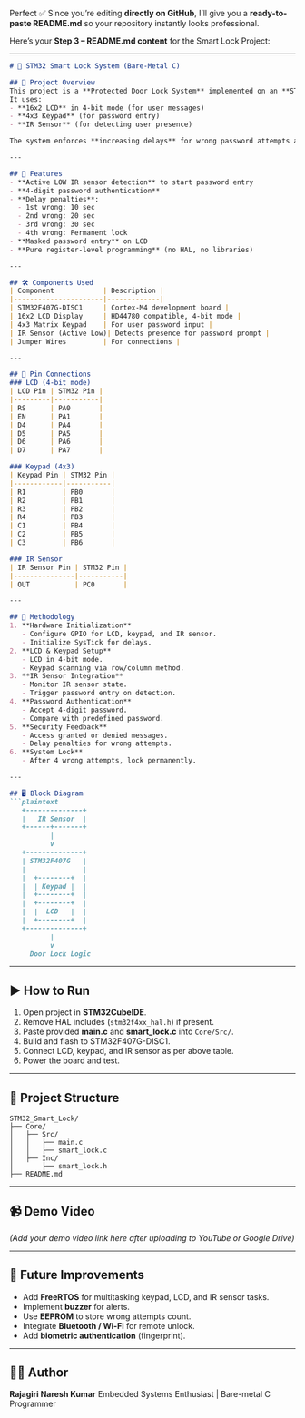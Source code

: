 Perfect ✅
Since you’re editing **directly on GitHub**, I’ll give you a **ready-to-paste README.md** so your repository instantly looks professional.

Here’s your **Step 3 – README.md content** for the Smart Lock Project:

---

````markdown
# 🔐 STM32 Smart Lock System (Bare-Metal C)

## 📌 Project Overview
This project is a **Protected Door Lock System** implemented on an **STM32F407G-DISC1** board, programmed in **pure bare-metal C** (no HAL, no RTOS in this version).  
It uses:
- **16x2 LCD** in 4-bit mode (for user messages)
- **4x3 Keypad** (for password entry)
- **IR Sensor** (for detecting user presence)

The system enforces **increasing delays** for wrong password attempts and locks completely after 4 failed tries.

---

## 🎯 Features
- **Active LOW IR sensor detection** to start password entry
- **4-digit password authentication**
- **Delay penalties**:
  - 1st wrong: 10 sec
  - 2nd wrong: 20 sec
  - 3rd wrong: 30 sec
  - 4th wrong: Permanent lock
- **Masked password entry** on LCD
- **Pure register-level programming** (no HAL, no libraries)

---

## 🛠 Components Used
| Component            | Description |
|----------------------|-------------|
| STM32F407G-DISC1     | Cortex-M4 development board |
| 16x2 LCD Display     | HD44780 compatible, 4-bit mode |
| 4x3 Matrix Keypad    | For user password input |
| IR Sensor (Active Low)| Detects presence for password prompt |
| Jumper Wires         | For connections |

---

## 🔌 Pin Connections
### LCD (4-bit mode)
| LCD Pin | STM32 Pin |
|---------|-----------|
| RS      | PA0       |
| EN      | PA1       |
| D4      | PA4       |
| D5      | PA5       |
| D6      | PA6       |
| D7      | PA7       |

### Keypad (4x3)
| Keypad Pin | STM32 Pin |
|------------|-----------|
| R1         | PB0       |
| R2         | PB1       |
| R3         | PB2       |
| R4         | PB3       |
| C1         | PB4       |
| C2         | PB5       |
| C3         | PB6       |

### IR Sensor
| IR Sensor Pin | STM32 Pin |
|---------------|-----------|
| OUT           | PC0       |

---

## 🧠 Methodology
1. **Hardware Initialization**
   - Configure GPIO for LCD, keypad, and IR sensor.
   - Initialize SysTick for delays.
2. **LCD & Keypad Setup**
   - LCD in 4-bit mode.
   - Keypad scanning via row/column method.
3. **IR Sensor Integration**
   - Monitor IR sensor state.
   - Trigger password entry on detection.
4. **Password Authentication**
   - Accept 4-digit password.
   - Compare with predefined password.
5. **Security Feedback**
   - Access granted or denied messages.
   - Delay penalties for wrong attempts.
6. **System Lock**
   - After 4 wrong attempts, lock permanently.

---

## 🖥 Block Diagram
```plaintext
   +--------------+
   |   IR Sensor  |
   +------+-------+
          |
          v
   +--------------+
   | STM32F407G   |
   |              |
   |  +--------+  |
   |  | Keypad |  |
   |  +--------+  |
   |  +--------+  |
   |  |  LCD   |  |
   |  +--------+  |
   +--------------+
          |
          v
     Door Lock Logic
````

---

## ▶ How to Run

1. Open project in **STM32CubeIDE**.
2. Remove HAL includes (`stm32f4xx_hal.h`) if present.
3. Paste provided **main.c** and **smart\_lock.c** into `Core/Src/`.
4. Build and flash to STM32F407G-DISC1.
5. Connect LCD, keypad, and IR sensor as per above table.
6. Power the board and test.

---

## 📂 Project Structure

```
STM32_Smart_Lock/
├── Core/
│   ├── Src/
│   │   ├── main.c
│   │   ├── smart_lock.c
│   ├── Inc/
│       ├── smart_lock.h
├── README.md
```

---

## 📹 Demo Video

*(Add your demo video link here after uploading to YouTube or Google Drive)*

---

## 📌 Future Improvements

* Add **FreeRTOS** for multitasking keypad, LCD, and IR sensor tasks.
* Implement **buzzer** for alerts.
* Use **EEPROM** to store wrong attempts count.
* Integrate **Bluetooth / Wi-Fi** for remote unlock.
* Add **biometric authentication** (fingerprint).

---

## 👨‍💻 Author

**Rajagiri Naresh Kumar**
Embedded Systems Enthusiast | Bare-metal C Programmer
